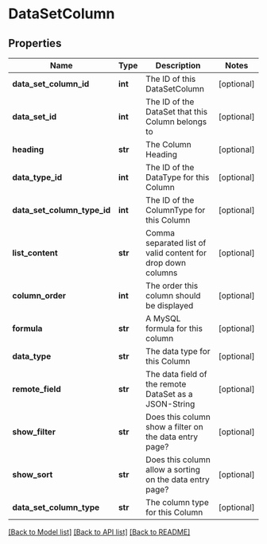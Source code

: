 # DataSetColumn

## Properties
Name | Type | Description | Notes
------------ | ------------- | ------------- | -------------
**data_set_column_id** | **int** | The ID of this DataSetColumn | [optional] 
**data_set_id** | **int** | The ID of the DataSet that this Column belongs to | [optional] 
**heading** | **str** | The Column Heading | [optional] 
**data_type_id** | **int** | The ID of the DataType for this Column | [optional] 
**data_set_column_type_id** | **int** | The ID of the ColumnType for this Column | [optional] 
**list_content** | **str** | Comma separated list of valid content for drop down columns | [optional] 
**column_order** | **int** | The order this column should be displayed | [optional] 
**formula** | **str** | A MySQL formula for this column | [optional] 
**data_type** | **str** | The data type for this Column | [optional] 
**remote_field** | **str** | The data field of the remote DataSet as a JSON-String | [optional] 
**show_filter** | **str** | Does this column show a filter on the data entry page? | [optional] 
**show_sort** | **str** | Does this column allow a sorting on the data entry page? | [optional] 
**data_set_column_type** | **str** | The column type for this Column | [optional] 

[[Back to Model list]](../README.md#documentation-for-models) [[Back to API list]](../README.md#documentation-for-api-endpoints) [[Back to README]](../README.md)


